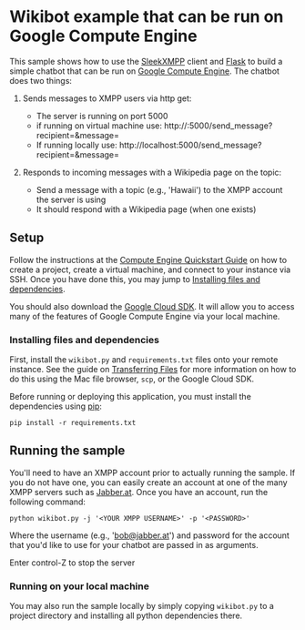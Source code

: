 # Wikibot example that can be run on Google Compute Engine

This sample shows how to use the [SleekXMPP](http://sleekxmpp.com/index.html)
client and [Flask](http://flask.pocoo.org/) to build a simple chatbot that can
be run on [Google Compute Engine](https://cloud.google.com/compute/). The
chatbot does two things:
	
1. Sends messages to XMPP users via http get:
	* The server is running on port 5000
	* if running on virtual machine use: http://<MACHINE IP>:5000/send_message?recipient=<RECIPIENT ADDRESS>&message=<MSG>
	* If running locally use: http://localhost:5000/send_message?recipient=<RECIPIENT ADDRESS>&message=<MSG>

2. Responds to incoming messages with a Wikipedia page on the topic:
	* Send a message with a topic (e.g., 'Hawaii') to the XMPP account the server is using
	* It should respond with a Wikipedia page (when one exists)

## Setup

Follow the instructions at the 
[Compute Engine Quickstart Guide](https://cloud.google.com/compute/docs/quickstart-linux)
on how to create a project, create a virtual machine, and connect to your
instance via SSH. Once you have done this, you may jump to 
[Installing files and dependencies](#installing-files-and-dependencies).

You should also download the [Google Cloud SDK](https://cloud.google.com/sdk/).
It will allow you to access many of the features of Google Compute Engine via
your local machine.


### Installing files and dependencies

First, install the `wikibot.py` and `requirements.txt` files onto your remote 
instance. See the guide on
[Transferring Files](https://cloud.google.com/compute/docs/instances/transfer-files)
for more information on how to do this using the Mac file browser, `scp`, or
the Google Cloud SDK.

Before running or deploying this application, you must install the dependencies
using [pip](http://pip.readthedocs.io/en/stable/):

    pip install -r requirements.txt


## Running the sample

You'll need to have an XMPP account prior to actually running the sample.
If you do not have one, you can easily create an account at one of the many
XMPP servers such as [Jabber.at](https://jabber.at/account/register/).
Once you have an account, run the following command:

    python wikibot.py -j '<YOUR XMPP USERNAME>' -p '<PASSWORD>'

Where the username (e.g., 'bob@jabber.at') and password for the account that
you'd like to use for your chatbot are passed in as arguments.

Enter control-Z to stop the server


### Running on your local machine

You may also run the sample locally by simply copying `wikibot.py` to a project
directory and installing all python dependencies there.